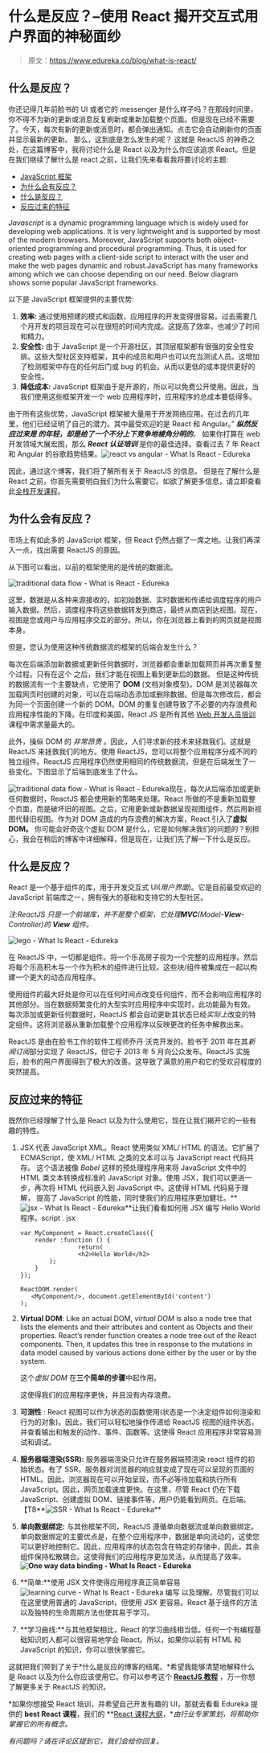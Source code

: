 # 什么是反应？–使用 React 揭开交互式用户界面的神秘面纱

> 原文：<https://www.edureka.co/blog/what-is-react/>

## **什么是反应？**

你还记得几年前脸书的 UI 或者它的 messenger 是什么样子吗？在那段时间里，你不得不为新的更新或消息反复刷新或重新加载整个页面。但是现在已经不需要了。今天，每次有新的更新或消息时，都会弹出通知。点击它会自动刷新你的页面并显示最新的更新。 那么，这到底是怎么发生的呢？ 这就是 ReactJS 的神奇之处，在这篇博客中，我将讨论什么是 React 以及为什么你应该追求 React。但是在我们继续了解什么是 react 之前，让我们先来看看我将要讨论的主题:

*   [JavaScript 框架](#1)
*   [为什么会有反应？](#2)
*   [什么是反应？](#3)
*   [反应过来的特征](#4)

*Javascript* is a dynamic programming language which is widely used for developing web applications. It is very lightweight and is supported by most of the modern browsers. Moreover, JavaScript supports both object-oriented programming and procedural programming. Thus, it is used for creating web pages with a client-side script to interact with the user and make the web pages dynamic and robust.JavaScript has many frameworks among which we can choose depending on our need. Below diagram shows some popular JavaScript frameworks.

以下是 JavaScript 框架提供的主要优势:

1.  **效率:** 通过使用预建的模式和函数，应用程序的开发变得很容易。过去需要几个月开发的项目现在可以在很短的时间内完成。这提高了效率，也减少了时间和精力。
2.  **安全性:** 由于 JavaScript 是一个开源社区，其顶层框架都有很强的安全性安排。这些大型社区支持框架，其中的成员和用户也可以充当测试人员。这增加了检测框架中存在的任何后门或 bug 的机会。从而以更低的成本提供更好的安全性。
3.  **降低成本:** JavaScript 框架由于是开源的，所以可以免费公开使用。因此，当我们使用这些框架开发一个 web 应用程序时，应用程序的总成本要低得多。

由于所有这些优势，JavaScript 框架被大量用于开发网络应用。在过去的几年里，他们已经证明了自己的潜力。其中最受欢迎的是 React 和 Angular。” ***纵然反应过来是  的年轻，却是给了一个不分上下竞争地棱角分明的**。* 如果你打算在 web 开发领域大展宏图，那么 ***React 认证培训*** 是你的最佳选择。查看过去 7 年 React 和 Angular 的谷歌趋势结果。![react vs angular - What Is React - Edureka](img/60bfff71b17e5b5277eea7328283a63f.png)

因此，通过这个博客，我们将了解所有关于 ReactJS 的信息。 但是在了解什么是 React 之前，你首先需要明白我们为什么需要它。如欲了解更多信息，请立即查看此[全栈开发课程](https://www.edureka.co/masters-program/full-stack-developer-training)。

## **为什么会有反应？**

市场上有如此多的 JavaScript 框架，但 React 仍然占据了一席之地。让我们再深入一点，找出需要 ReactJS 的原因。

从下图可以看出，以前的框架使用的是传统的数据流。

![traditional data flow - What is React - Edureka](img/a1e4a3625017cf12fb96cfc16680e980.png)

这里，数据是从各种来源接收的，如初始数据、实时数据和传递给调度程序的用户输入数据。然后，调度程序将这些数据转发到商店，最终从商店到达视图。现在，视图是您或用户与应用程序交互的部分。所以，你在浏览器上看到的网页就是视图本身。

但是，您认为使用这种传统数据流的框架的后端会发生什么？

每次在后端添加新数据或更新任何数据时，浏览器都会重新加载网页并再次重复整个过程。只有在这个 之后，我们才能在视图上看到更新后的数据。 但是这种传统的数据流有一个主要缺点，它使用了 **DOM** (文档对象模型)。DOM 是浏览器每次加载网页时创建的对象，可以在后端动态添加或删除数据。但是每次修改后，都会为同一个页面创建一个新的 DOM。DOM 的重复创建导致了不必要的内存浪费和应用程序性能的下降。在印度和美国，React JS 是所有其他 [Web 开发人员培训](https://www.edureka.co/complete-web-developer)课程中需求量最大的。

此外，操纵 DOM 的 *非常昂贵* 。因此，人们寻求新的技术来拯救我们。这就是 ReactJS 来拯救我们的地方。使用 ReactJS，您可以将整个应用程序分成不同的独立组件。ReactJS 应用程序仍然使用相同的传统数据流，但是在后端发生了一些变化。下图显示了后端到底发生了什么。

![traditional data flow - What is React - Edureka](img/b9b24dc4161a06920bdcedf08314c780.png)现在，每次从后端添加或更新任何数据时，ReactJS 都会使用新的策略来处理。React 所做的不是重新加载整个页面，而是破坏旧的视图。之后，它用更新或新数据呈现视图组件，然后用新视图代替旧视图。作为对 DOM 造成的内存浪费的解决方案，React 引入了**虚拟 DOM。** 你可能会好奇这个虚拟 DOM 是什么，它是如何解决我们的问题的？别担心，我会在稍后的博客中详细解释，但是现在，让我们先了解一下什么是反应。

## **什么是反应？**

React 是一个基于组件的库，用于开发交互式 UI(*用户界面*)。它是目前最受欢迎的 JavaScript 前端库之一，拥有强大的基础和支持它的大型社区。

*注:ReactJS 只是一个前端库，并不是整个框架，它处理**MVC**(Model-**View**-Controller)的 **View** 组件。*

![lego - What Is React - Edureka](img/84591814fd200abb74be782398e80f72.png)

在 ReactJS 中，一切都是组件。将一个乐高房子视为一个完整的应用程序。然后将每个乐高积木与一个作为积木的组件进行比较。这些块/组件被集成在一起以构建一个更大的动态应用程序。

使用组件的最大好处是你可以在任何时间点改变任何组件，而不会影响应用程序的其他部分。当在数据频繁变化的大型实时应用程序中实现时，此功能最为有效。 每次添加或更新任何数据时，ReactJS 都会自动更新其状态已经*实际上*改变的特定组件。这将浏览器从重新加载整个应用程序以反映更改的任务中解救出来。

ReactJS 是由在脸书工作的软件工程师乔丹·沃克开发的。脸书于 2011 年在其*新闻订阅*部分实现了 ReactJS，但它于 2013 年 5 月向公众发布。ReactJS 实施后，脸书的用户界面得到了极大的改善。这导致了满意的用户和它的受欢迎程度的突然提高。

## **反应过来的特征**

既然你已经理解了什么是 React 以及为什么使用它，现在让我们揭开它的一些有趣的特性。

1.  JSX 代表 JavaScript XML。React 使用类似 XML/ HTML 的语法。它扩展了 ECMAScript，使 XML/ HTML 之类的文本可以与 JavaScript react 代码共存。 这个语法被像 *Babel* 这样的预处理程序用来将 JavaScript 文件中的 HTML 类文本转换成标准的 JavaScript 对象。使用 JSX，我们可以更进一步，再次将 HTML 代码嵌入到 JavaScript 中。这使得 HTML 代码易于理解，  提高了 JavaScript 的性能，同时使我们的应用程序更加健壮。**![jsx - What Is React - Edureka](img/08eaf94c10276e0043dae3b9786b3ff6.png)**让我们看看如何用 JSX 编写 Hello World 程序。script . jsx

    ```
    var MyComponent = React.createClass({
        render :function () {
                    return(    
                    <h2>Hello World</h2>
            );
        }
    });

    ReactDOM.render(
       <MyComponent/>, document.getElementById('content')
    );
    ```

2.  **Virtual DOM**: Like an actual DOM, *virtual DOM* is also a node tree that lists the elements and their attributes and content as Objects and their properties. React’s render function creates a node tree out of the React components. Then, it updates this tree in response to the mutations in data model caused by various actions done either by the user or by the system.

    这个*虚拟 DOM* 在**三个简单的步骤**中起作用。

    这使得我们的应用程序更快，并且没有内存浪费。

3.  **可测性** : React 视图可以作为状态的函数使用(状态是一个决定组件如何渲染和行为的对象)。因此，我们可以轻松地操作传递给 ReactJS 视图的组件状态，并查看输出和触发的动作、事件、函数等。这使得 React 应用程序非常容易测试和调试。
4.  **服务器端渲染(SSR):** 服务器端渲染只允许在服务器端预渲染 react 组件的初始状态。有了 SSR，服务器对浏览器的响应就变成了现在可以呈现的页面的 HTML。因此，浏览器现在可以开始呈现，而不必等待加载和执行所有 JavaScript。因此，网页加载速度更快。在这里，尽管 React 仍在下载 JavaScript、创建虚拟 DOM、链接事件等，用户仍能看到网页。在后端。【T8**![SSR - What Is React - Edureka](img/4fefbd694f2cbb4a4348e2f3b2557682.png)**
5.  **单向数据绑定:** 与其他框架不同，ReactJS 遵循单向数据流或单向数据绑定。单向数据绑定的主要优点是，在整个应用程序中，数据是单向流动的，这使您可以更好地控制它。因此，应用程序的状态包含在特定的存储中，因此，其余组件保持松散耦合。这使得我们的应用程序更加灵活，从而提高了效率。**![One way data binding - What Is React - Edureka](img/22a3223a340877fd7ddbb4522e3e367e.png)**
6.  **简单:**使用 JSX 文件使得应用程序真正简单容易 ![learning curve - What Is React - Edureka](img/10c55a0f0a25399e29d069b187b6c455.png)   编写  以及理解。尽管我们可以在这里使用普通的 JavaScript，但使用 JSX 更容易。React 基于组件的方法以及独特的生命周期方法也使其易于学习。
7.  **学习曲线:**与其他框架相比，React 的学习曲线相当低。任何一个有编程基础知识的人都可以很容易地学会 React。所以，如果你以前有 HTML 和 JavaScript 的知识，你可以很快掌握它。

这就把我们带到了关于*什么是反应的博客的结尾。*希望我能够清楚地解释什么是 React 以及为什么你应该使用它。你可以参考这个 [**ReactJS 教程**](https://www.edureka.co/blog/reactjs-tutorial) ，万一你想了解更多关于 ReactJS 的知识。

*如果你想接受 React 培训，并希望自己开发有趣的 UI，那就去看看 Edureka 提供的 **best React 课程**，我们的 **[React 课程大纲](https://www.edureka.co/reactjs-redux-certification-training)，**由行业专家策划，将帮助你掌握它的所有概念。*

*有问题吗？请在评论区提到它，我们会给你回复。*